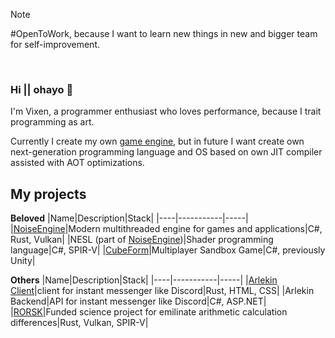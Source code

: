 > [!NOTE]
> #OpenToWork, because I want to learn new things in new and bigger team for self-improvement.
<br>

### Hi || ohayo 👋
I'm Vixen, a programmer enthusiast who loves performance, because I trait programming as art.

Currently I create my own [game engine](https://github.com/NoiseStudio/NoiseEngine), but in future I want create own next-generation programming language and OS based on own JIT compiler assisted with AOT optimizations.

## My projects

**Beloved**
|Name|Description|Stack|
|----|-----------|-----|
|[NoiseEngine](https://github.com/NoiseStudio/NoiseEngine)|Modern multithreaded engine for games and applications|C#, Rust, Vulkan|
|NESL (part of [NoiseEngine](https://github.com/NoiseStudio/NoiseEngine))|Shader programming language|C#, SPIR-V|
|[CubeForm](https://cubeform.net/)|Multiplayer Sandbox Game|C#, previously Unity|

**Others**
|Name|Description|Stack|
|----|-----------|-----|
|[Arlekin Client](https://github.com/ArlekinTeam/ArlekinClient)|client for instant messenger like Discord|Rust, HTML, CSS|
|Arlekin Backend|API for instant messenger like Discord|C#, ASP.NET|
|[RORSK](https://github.com/Vixenka/RORSK)|Funded science project for emilinate arithmetic calculation differences|Rust, Vulkan, SPIR-V|
